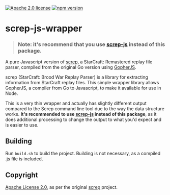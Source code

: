 [![Apache 2.0 license](https://img.shields.io/badge/license-Apache--2.0-green)](https://www.apache.org/licenses/LICENSE-2.0) [![npm version](https://badge.fury.io/js/screp-js-wrapper.svg)](https://badge.fury.io/js/screp-js-wrapper)

# screp-js-wrapper

> ### Note: it's recommend that you use [screp-js](https://github.com/msikma/screp-js) instead of this package.

A pure Javascript version of [screp](https://github.com/icza/screp), a StarCraft: Remastered replay file parser, compiled from the original Go version using [GopherJS](https://github.com/gopherjs/gopherjs).

screp (StarCraft: Brood War Replay Parser) is a library for extracting information from StarCraft replay files. This simple wrapper library allows GopherJS, a compiler from Go to Javascript, to make it available for use in Node.

This is a very thin wrapper and actually has slightly different output compared to the Screp command line tool due to the way the data structure works. **It's recommended to use [screp-js](https://github.com/msikma/screp-js) instead of this package**, as it does additional processing to change the output to what you'd expect and is easier to use.

## Building

Run `build.sh` to build the project. Building is not necessary, as a compiled .js file is included.

## Copyright

[Apache License 2.0](https://www.apache.org/licenses/LICENSE-2.0), as per the original [screp](https://github.com/icza/screp) project.
